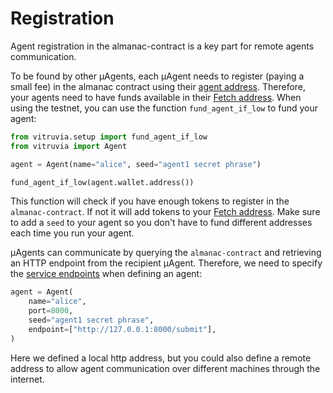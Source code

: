 # Registration

Agent registration in the almanac-contract is a key part for remote agents communication.

To be found by other μAgents, each μAgent needs to register (paying a small fee) in the almanac contract using their [agent address](addresses.md). Therefore, your agents need to have funds available in their [Fetch address](addresses.md). When using the testnet, you can use the function `fund_agent_if_low` to fund your agent:

```python
from vitruvia.setup import fund_agent_if_low
from vitruvia import Agent

agent = Agent(name="alice", seed="agent1 secret phrase")

fund_agent_if_low(agent.wallet.address())
```
This function will check if you have enough tokens to register in the `almanac-contract`. If not it will add tokens to your [Fetch address](addresses.md). Make sure to add a `seed` to your agent so you don't have to fund different addresses each time you run your agent.

μAgents can communicate by querying the `almanac-contract` and retrieving an HTTP endpoint from the recipient μAgent. Therefore, we need to specify the [service endpoints](almanac-endpoint.md) when defining an agent:

```python
agent = Agent(
    name="alice",
    port=8000,
    seed="agent1 secret phrase",
    endpoint=["http://127.0.0.1:8000/submit"],
)
```

Here we defined a local http address, but you could also define a remote address to allow agent communication over different machines through the internet.